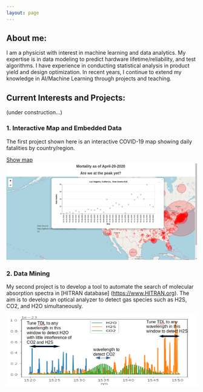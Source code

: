 ```yaml
---
layout: page
---
```


## About me:

I am a physicist with interest in machine learning and data analytics. My expertise is in data modeling to predict hardware lifetime/reliability, and test algorithms. I have experience in conducting statistical analysis in product yield and design optimization.  In recent years, I continue to extend my knowledge in AI/Machine Learning through projects and teaching.
 
## Current Interests and Projects:
(under construction...)

### 1. Interactive Map and Embedded Data

The first project shown here is an interactive COVID-19 map showing daily fatalities by country/region.

[Show map](https://tuengo-analytics.github.io/corona)
[![](images/dailySample.png)](https://tuengo-analytics.github.io/corona)




### 2. Data Mining

My second project is to develop a tool to automate the search of molecular absorption spectra in [HITRAN database] 
(https://www.HITRAN.org).  The aim is to develop an optical analyzer to detect gas species such as H2S, CO2, and H2O simultaneously.

[![](images/spectra.png)](https://tuengo-analytics.github.io/Gas-Analyzer/)
